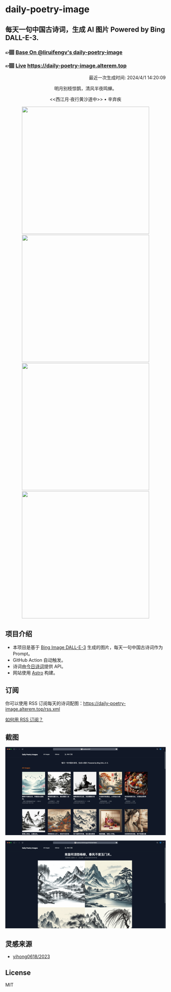 
# daily-poetry-image

## 每天一句中国古诗词，生成 AI 图片 Powered by Bing DALL-E-3.

### 👉🏽 [Base On @liruifengv's daily-poetry-image](https://github.com/liruifengv/daily-poetry-image)

### 👉🏽 [Live](https://daily-poetry-image.alterem.top/) https://daily-poetry-image.alterem.top

<p align="right">
  最近一次生成时间: 2024/4/1 14:20:09
</p>
<p align="center">
明月别枝惊鹊，清风半夜鸣蝉。
</p>
<p align="center">
<<西江月·夜行黄沙道中>> • 辛弃疾
</p>
<p align="center">
<img src="https://tse2.mm.bing.net/th/id/OIG4.7GRRT_vWcQK8seNM_Suc" height="400" width="400" />
<img src="https://tse2.mm.bing.net/th/id/OIG4.OS7P4HgokZndJrlCI_k2" height="400" width="400" />
<img src="https://tse3.mm.bing.net/th/id/OIG4.Dnp7S6CKb4dPbK.cMjKS" height="400" width="400" />
<img src="https://tse2.mm.bing.net/th/id/OIG4.Tbu1sQCYeL9_qCbBf3jZ" height="400" width="400" />
</p>

## 项目介绍

-   本项目是基于 [Bing Image DALL-E-3](https://www.bing.com/images/create) 生成的图片，每天一句中国古诗词作为 Prompt。
-   GitHub Action 自动触发。
-   诗词由[今日诗词](https://www.jinrishici.com/)提供 API。
-   网站使用 [Astro](https://astro.build) 构建。

## 订阅

你可以使用 RSS 订阅每天的诗词配图：https://daily-poetry-image.alterem.top/rss.xml

[如何用 RSS 订阅？](https://zhuanlan.zhihu.com/p/55026716)

## 截图

![图片列表](./screenshots/Snipaste_2023-12-28_21-00-26.png)

![图片详情](./screenshots/Snipaste_2023-12-28_21-00-53.png)

## 灵感来源

-   [yihong0618/2023](https://github.com/yihong0618/2023)

## License

MIT
